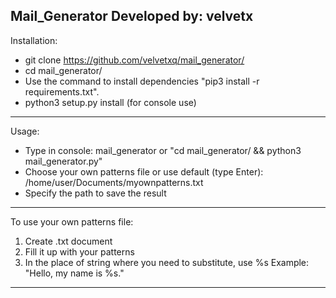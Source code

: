 Mail_Generator
Developed by: velvetx
---------
Installation:

* git clone https://github.com/velvetxq/mail_generator/
* cd mail_generator/
* Use the command to install dependencies "pip3 install -r requirements.txt".
* python3 setup.py install (for console use)

---------

Usage:
* Type in console: mail_generator or "cd mail_generator/ && python3 mail_generator.py"
* Choose your own patterns file or use default (type Enter):
/home/user/Documents/myownpatterns.txt
* Specify the path to save the result

---------

To use your own patterns file:
1. Create .txt document
2. Fill it up with your patterns
3. In the place of string where you need to substitute, use %s
Example: "Hello, my name is %s."
---------
